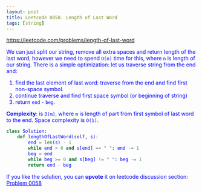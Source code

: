 ```yaml
---
layout: post
title: Leetcode 0058. Length of Last Word
tags: [string]
---
```


<a href="https://leetcode.com/problems/length-of-last-word"> <font color = blue>https://leetcode.com/problems/length-of-last-word

We can just split our string, remove all extra spaces and return length of the last word, however we need to spend `O(n)` time for this, where `n` is length of our string. There is a simple optimization: let us traverse string from the end and:
1. find the last element of last word: traverse from the end and find first non-space symbol.
2. continue traverse and find first space symbol (or beginning of string)
3. return `end` - `beg`.

**Complexity**: is `O(m)`, where `m` is length of part from first symbol of last word to the end. Space complexity is `O(1)`.

```python
class Solution:
    def lengthOfLastWord(self, s):
        end = len(s) - 1
        while end > 0 and s[end] == " ": end -= 1
        beg = end
        while beg >= 0 and s[beg] != " ": beg -= 1
        return end - beg
```

If you like the solution, you can **upvote** it on leetcode discussion section:<a href="https://leetcode.com/problems/length-of-last-word/discuss/847535/python-solution-without-split-explained"> <font color = blue>Problem 0058
